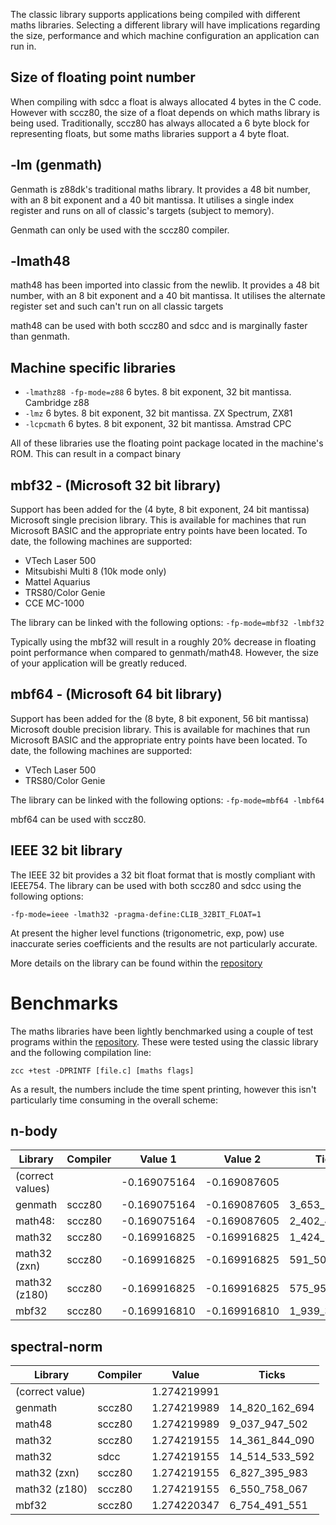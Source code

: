 The classic library supports applications being compiled with different maths libraries. Selecting a different library will have implications regarding the size, performance and which machine configuration an application can run in.

## Size of floating point number

When compiling with sdcc a float is always allocated 4 bytes in the C code. However with sccz80, the size of a float depends on which maths library is being used. Traditionally, sccz80 has always allocated a 6 byte block for representing floats, but some maths libraries support a 4 byte float.

## -lm (genmath)

Genmath is z88dk's traditional maths library. It provides a 48 bit number, with an 8 bit exponent and a 40 bit mantissa. It utilises a single index register and runs on all of classic's targets (subject to memory).

Genmath can only be used with the sccz80 compiler.

## -lmath48

math48 has been imported into classic from the newlib. It provides a 48 bit number, with an 8 bit exponent and a 40 bit mantissa. It utilises the alternate register set and such can't run on all classic targets

math48 can be used with both sccz80 and sdcc and is marginally faster than genmath.

## Machine specific libraries

* `-lmathz88 -fp-mode=z88` 6 bytes. 8 bit exponent, 32 bit mantissa. Cambridge z88
* `-lmz` 6 bytes. 8 bit exponent, 32 bit mantissa. ZX Spectrum, ZX81 
* `-lcpcmath` 6 bytes. 8 bit exponent, 32 bit mantissa. Amstrad CPC

All of these libraries use the floating point package located in the machine's ROM. This can result in a compact binary

## mbf32 - (Microsoft 32 bit library)

Support has been added for the (4 byte, 8 bit exponent, 24 bit mantissa) Microsoft single precision library. This is available for machines that run Microsoft BASIC and the appropriate entry points have been located. To date, the following machines are supported:

* VTech Laser 500
* Mitsubishi Multi 8 (10k mode only)
* Mattel Aquarius
* TRS80/Color Genie
* CCE MC-1000

The library can be linked with the following options: `-fp-mode=mbf32 -lmbf32`

Typically using the mbf32 will result in a roughly 20% decrease in floating point performance when compared to genmath/math48. However, the size of your application will be greatly reduced.

## mbf64 - (Microsoft 64 bit library)

Support has been added for the (8 byte, 8 bit exponent, 56 bit mantissa) Microsoft double precision library. This is available for machines that run Microsoft BASIC and the appropriate entry points have been located. To date, the following machines are supported:

* VTech Laser 500
* TRS80/Color Genie

The library can be linked with the following options: `-fp-mode=mbf64 -lmbf64`

mbf64 can be used with sccz80.

## IEEE 32 bit library

The IEEE 32 bit provides a 32 bit float format that is mostly compliant with IEEE754. The library can be used with both sccz80 and sdcc using the following options:

`-fp-mode=ieee -lmath32 -pragma-define:CLIB_32BIT_FLOAT=1`

At present the higher level functions (trigonometric, exp, pow) use inaccurate series coefficients and the results are not particularly accurate.

More details on the library can be found within the [repository](https://github.com/z88dk/z88dk/tree/master/libsrc/_DEVELOPMENT/math/float/math32)

# Benchmarks

The maths libraries have been lightly benchmarked using a couple of test programs within the [repository](https://github.com/z88dk/z88dk/tree/master/libsrc/_DEVELOPMENT/EXAMPLES/benchmarks). These were tested using the classic library and the following compilation line:

`zcc +test -DPRINTF [file.c] [maths flags]`

As a result, the numbers include the time spent printing, however this isn't particularly time consuming in the overall scheme:

## n-body

Library         | Compiler | Value 1       | Value 2       | Ticks
-|-|-|-|-
(correct values)|          | -0.169075164  | -0.169087605
genmath         | sccz80   | -0.169075164  | -0.169087605  | 3_653_110_339
math48:         | sccz80   | -0.169075164  | -0.169087605  | 2_402_452_612
math32          | sccz80   | -0.169916825  | -0.169916825  | 1_424_142_014
math32 (zxn)    | sccz80   | -0.169916825  | -0.169916825  |   591_504_661
math32 (z180)   | sccz80   | -0.169916825  | -0.169916825  |   575_958_951
mbf32           | sccz80   | -0.169916810  | -0.169916810  | 1_939_334_701

## spectral-norm

Library         | Compiler |  Value         | Ticks
-|-|-|-
(correct value) |          | 1.274219991
genmath         | sccz80   | 1.274219989   | 14_820_162_694
math48          | sccz80   | 1.274219989   |  9_037_947_502
math32          | sccz80   | 1.274219155   | 14_361_844_090
math32          | sdcc     | 1.274219155   | 14_514_533_592
math32 (zxn)    | sccz80   | 1.274219155   |  6_827_395_983
math32 (z180)   | sccz80   | 1.274219155   |  6_550_758_067
mbf32           | sccz80   | 1.274220347   |  6_754_491_551